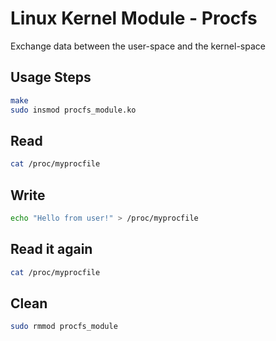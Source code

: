 # Linux Kernel Module - Procfs

Exchange data between the user-space and the kernel-space

## Usage Steps
```bash
make
sudo insmod procfs_module.ko
```
## Read
```bash
cat /proc/myprocfile
```
## Write
```bash
echo "Hello from user!" > /proc/myprocfile
```
## Read it again
```bash
cat /proc/myprocfile
```
## Clean
```bash
sudo rmmod procfs_module
```